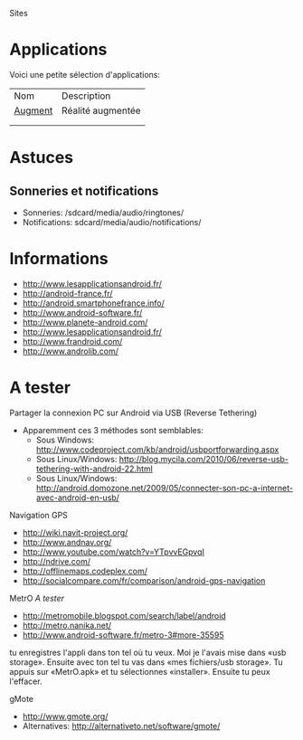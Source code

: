 Sites

# Applications

Voici une petite sélection d'applications:

|                                    |                   |
|------------------------------------|-------------------|
| Nom                                | Description       |
| [Augment](http://augmentedev.com/) | Réalité augmentée |
|                                    |                   |
|                                    |                   |

# Astuces

## Sonneries et notifications

- Sonneries: /sdcard/media/audio/ringtones/
- Notifications: sdcard/media/audio/notifications/

# Informations

- <http://www.lesapplicationsandroid.fr/>
- <http://android-france.fr/>
- <http://android.smartphonefrance.info/>
- <http://www.android-software.fr/>
- <http://www.planete-android.com/>
- <http://www.lesapplicationsandroid.fr/>
- <http://www.frandroid.com/>
- <http://www.androlib.com/>

# A tester

Partager la connexion PC sur Android via USB (Reverse Tethering)

- Apparemment ces 3 méthodes sont semblables:
  - Sous Windows:
    <http://www.codeproject.com/kb/android/usbportforwarding.aspx>
  - Sous Linux/Windows:
    <http://blog.mycila.com/2010/06/reverse-usb-tethering-with-android-22.html>
  - Sous Linux/Windows:
    <http://android.domozone.net/2009/05/connecter-son-pc-a-internet-avec-android-en-usb/>

Navigation GPS

- <http://wiki.navit-project.org/>
- <http://www.andnav.org/>
- <http://www.youtube.com/watch?v=YTpvvEGpvqI>
- <http://ndrive.com/>
- <http://offlinemaps.codeplex.com/>
- <http://socialcompare.com/fr/comparison/android-gps-navigation>

MetrO *A tester*

- <http://metromobile.blogspot.com/search/label/android>
- <http://metro.nanika.net/>
- <http://www.android-software.fr/metro-3#more-35595>

tu enregistres l'appli dans ton tel où tu veux. Moi je l'avais mise dans
«usb storage». Ensuite avec ton tel tu vas dans «mes fichiers/usb
storage». Tu appuis sur «MetrO.apk» et tu sélectionnes «installer».
Ensuite tu peux l'effacer.

gMote

- <http://www.gmote.org/>
- Alternatives: <http://alternativeto.net/software/gmote/>
